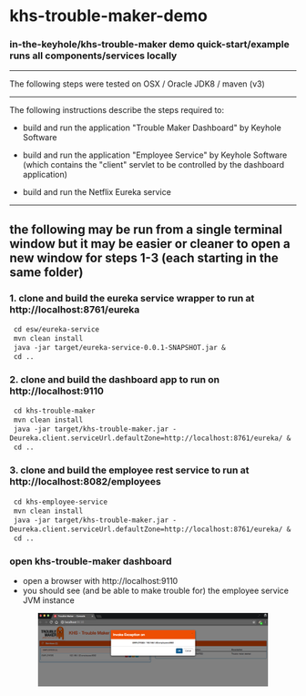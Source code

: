 # khs-trouble-maker-demo
### in-the-keyhole/khs-trouble-maker demo quick-start/example runs all components/services locally

---

The following steps were tested on OSX / Oracle JDK8 / maven (v3) 

---

The following instructions describe the steps required to:

* build and run the application "Trouble Maker Dashboard" by Keyhole Software

* build and run the application "Employee Service" by Keyhole Software (which contains the "client" servlet to be controlled by the dashboard application)

* build and run the Netflix Eureka service

---

the following may be run from a single terminal window but it may be easier or cleaner to open a new window for steps 1-3 (each starting in the same folder)
---
### 1. clone and build the eureka service wrapper to run at http://localhost:8761/eureka
``` git clone https://github.com/ljv5555/khs-trouble-maker-demo.git esw
 cd esw/eureka-service
 mvn clean install
 java -jar target/eureka-service-0.0.1-SNAPSHOT.jar &
 cd ..
```

### 2. clone and build the dashboard app to run on http://localhost:9110
``` git clone https://github.com/in-the-keyhole/khs-trouble-maker.git khs-trouble-maker
 cd khs-trouble-maker
 mvn clean install
 java -jar target/khs-trouble-maker.jar -Deureka.client.serviceUrl.defaultZone=http://localhost:8761/eureka/ &
 cd ..
```

### 3. clone and build the employee rest service to run at http://localhost:8082/employees
``` git clone https://github.com/in-the-keyhole/khs-employee-service.git khs-employee-service
 cd khs-employee-service
 mvn clean install
 java -jar target/khs-trouble-maker.jar -Deureka.client.serviceUrl.defaultZone=http://localhost:8761/eureka/ &
 cd ..
```

### open khs-trouble-maker dashboard
* open a browser with http://localhost:9110
* you should see (and be able to make trouble for) the employee service JVM instance

<img style="width:80%;margin-left:10%;" src="https://github.com/ljv5555/khs-trouble-maker-demo/blob/master/ktm.png?raw=true"/>
